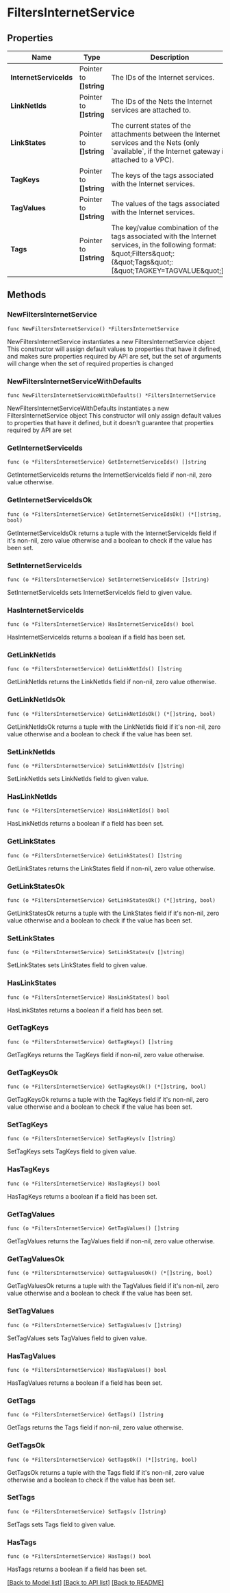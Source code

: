 # FiltersInternetService

## Properties

Name | Type | Description | Notes
------------ | ------------- | ------------- | -------------
**InternetServiceIds** | Pointer to **[]string** | The IDs of the Internet services. | [optional] 
**LinkNetIds** | Pointer to **[]string** | The IDs of the Nets the Internet services are attached to. | [optional] 
**LinkStates** | Pointer to **[]string** | The current states of the attachments between the Internet services and the Nets (only &#x60;available&#x60;, if the Internet gateway is attached to a VPC). | [optional] 
**TagKeys** | Pointer to **[]string** | The keys of the tags associated with the Internet services. | [optional] 
**TagValues** | Pointer to **[]string** | The values of the tags associated with the Internet services. | [optional] 
**Tags** | Pointer to **[]string** | The key/value combination of the tags associated with the Internet services, in the following format: &amp;quot;Filters&amp;quot;:{&amp;quot;Tags&amp;quot;:[&amp;quot;TAGKEY&#x3D;TAGVALUE&amp;quot;]}. | [optional] 

## Methods

### NewFiltersInternetService

`func NewFiltersInternetService() *FiltersInternetService`

NewFiltersInternetService instantiates a new FiltersInternetService object
This constructor will assign default values to properties that have it defined,
and makes sure properties required by API are set, but the set of arguments
will change when the set of required properties is changed

### NewFiltersInternetServiceWithDefaults

`func NewFiltersInternetServiceWithDefaults() *FiltersInternetService`

NewFiltersInternetServiceWithDefaults instantiates a new FiltersInternetService object
This constructor will only assign default values to properties that have it defined,
but it doesn't guarantee that properties required by API are set

### GetInternetServiceIds

`func (o *FiltersInternetService) GetInternetServiceIds() []string`

GetInternetServiceIds returns the InternetServiceIds field if non-nil, zero value otherwise.

### GetInternetServiceIdsOk

`func (o *FiltersInternetService) GetInternetServiceIdsOk() (*[]string, bool)`

GetInternetServiceIdsOk returns a tuple with the InternetServiceIds field if it's non-nil, zero value otherwise
and a boolean to check if the value has been set.

### SetInternetServiceIds

`func (o *FiltersInternetService) SetInternetServiceIds(v []string)`

SetInternetServiceIds sets InternetServiceIds field to given value.

### HasInternetServiceIds

`func (o *FiltersInternetService) HasInternetServiceIds() bool`

HasInternetServiceIds returns a boolean if a field has been set.

### GetLinkNetIds

`func (o *FiltersInternetService) GetLinkNetIds() []string`

GetLinkNetIds returns the LinkNetIds field if non-nil, zero value otherwise.

### GetLinkNetIdsOk

`func (o *FiltersInternetService) GetLinkNetIdsOk() (*[]string, bool)`

GetLinkNetIdsOk returns a tuple with the LinkNetIds field if it's non-nil, zero value otherwise
and a boolean to check if the value has been set.

### SetLinkNetIds

`func (o *FiltersInternetService) SetLinkNetIds(v []string)`

SetLinkNetIds sets LinkNetIds field to given value.

### HasLinkNetIds

`func (o *FiltersInternetService) HasLinkNetIds() bool`

HasLinkNetIds returns a boolean if a field has been set.

### GetLinkStates

`func (o *FiltersInternetService) GetLinkStates() []string`

GetLinkStates returns the LinkStates field if non-nil, zero value otherwise.

### GetLinkStatesOk

`func (o *FiltersInternetService) GetLinkStatesOk() (*[]string, bool)`

GetLinkStatesOk returns a tuple with the LinkStates field if it's non-nil, zero value otherwise
and a boolean to check if the value has been set.

### SetLinkStates

`func (o *FiltersInternetService) SetLinkStates(v []string)`

SetLinkStates sets LinkStates field to given value.

### HasLinkStates

`func (o *FiltersInternetService) HasLinkStates() bool`

HasLinkStates returns a boolean if a field has been set.

### GetTagKeys

`func (o *FiltersInternetService) GetTagKeys() []string`

GetTagKeys returns the TagKeys field if non-nil, zero value otherwise.

### GetTagKeysOk

`func (o *FiltersInternetService) GetTagKeysOk() (*[]string, bool)`

GetTagKeysOk returns a tuple with the TagKeys field if it's non-nil, zero value otherwise
and a boolean to check if the value has been set.

### SetTagKeys

`func (o *FiltersInternetService) SetTagKeys(v []string)`

SetTagKeys sets TagKeys field to given value.

### HasTagKeys

`func (o *FiltersInternetService) HasTagKeys() bool`

HasTagKeys returns a boolean if a field has been set.

### GetTagValues

`func (o *FiltersInternetService) GetTagValues() []string`

GetTagValues returns the TagValues field if non-nil, zero value otherwise.

### GetTagValuesOk

`func (o *FiltersInternetService) GetTagValuesOk() (*[]string, bool)`

GetTagValuesOk returns a tuple with the TagValues field if it's non-nil, zero value otherwise
and a boolean to check if the value has been set.

### SetTagValues

`func (o *FiltersInternetService) SetTagValues(v []string)`

SetTagValues sets TagValues field to given value.

### HasTagValues

`func (o *FiltersInternetService) HasTagValues() bool`

HasTagValues returns a boolean if a field has been set.

### GetTags

`func (o *FiltersInternetService) GetTags() []string`

GetTags returns the Tags field if non-nil, zero value otherwise.

### GetTagsOk

`func (o *FiltersInternetService) GetTagsOk() (*[]string, bool)`

GetTagsOk returns a tuple with the Tags field if it's non-nil, zero value otherwise
and a boolean to check if the value has been set.

### SetTags

`func (o *FiltersInternetService) SetTags(v []string)`

SetTags sets Tags field to given value.

### HasTags

`func (o *FiltersInternetService) HasTags() bool`

HasTags returns a boolean if a field has been set.


[[Back to Model list]](../README.md#documentation-for-models) [[Back to API list]](../README.md#documentation-for-api-endpoints) [[Back to README]](../README.md)


